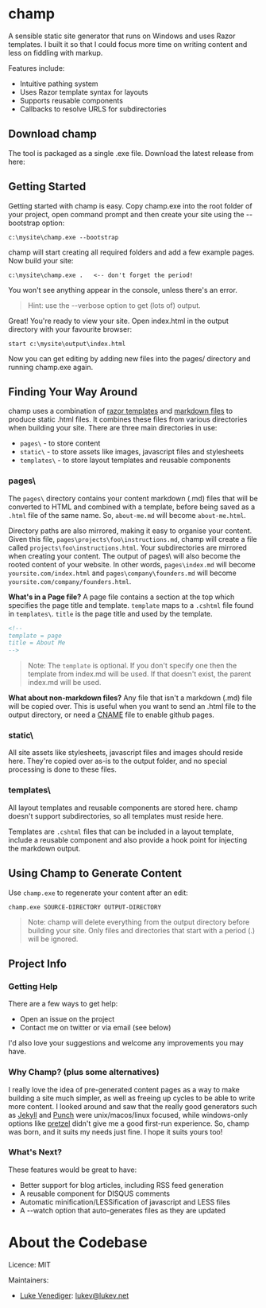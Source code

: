 # champ
A sensible static site generator that runs on Windows and uses Razor templates. I built it so that I could focus more time on writing content and less on fiddling with markup.

Features include:
* Intuitive pathing system
* Uses Razor template syntax for layouts
* Supports reusable components
* Callbacks to resolve URLS for subdirectories

## Download champ
The tool is packaged as a single .exe file. Download the latest release from here: 

## Getting Started
Getting started with champ is easy. Copy champ.exe into the root folder of your project, open command prompt 
and then create your site using the --bootstrap option:

```
c:\mysite\champ.exe --bootstrap
```

champ will start creating all required folders and add a few example pages. Now build your site:

```
c:\mysite\champ.exe .   <-- don't forget the period!
```

You won't see anything appear in the console, unless there's an error.

> Hint: use the --verbose option to get (lots of) output.

Great! You're ready to view your site. Open index.html in the output directory with your favourite browser:

```
start c:\mysite\output\index.html
```

Now you can get editing by adding new files into the pages/ directory and running champ.exe again.

## Finding Your Way Around
champ uses a combination of [razor templates](http://weblogs.asp.net/scottgu/archive/2010/07/02/introducing-razor.aspx) and [markdown files](http://daringfireball.net/projects/markdown/syntax) 
to produce static .html files. It combines these files from various directories when building your site. There are three main directories in use:

* `pages\` - to store content 
* `static\` - to store assets like images, javascript files and stylesheets
* `templates\` - to store layout templates and reusable components

### pages\
The `pages\` directory contains your content markdown (.md) files that will be converted to HTML and combined with a template, 
before being saved as a `.html` file of the same name. So, `about-me.md` will become `about-me.html`.

Directory paths are also mirrored, making it easy to organise your content. Given this file, `pages\projects\foo\instructions.md`, 
champ will create a file called `projects\foo\instructions.html`. Your subdirectories are mirrored when creating your content.
The output of pages\ will also become the rooted content of your website. In other words, `pages\index.md` will become `yoursite.com/index.html`
and `pages\company\founders.md` will become `yoursite.com/company/founders.html`.

**What's in a Page file?**
A page file contains a section at the top which specifies the page title and template. `template` maps to a `.cshtml` file found in `templates\`. 
`title` is the page title and used by the template.

```html
<!--
template = page
title = About Me
-->
```

> Note: The `template` is optional. If you don't specify one then the template from index.md will be used. 
If that doesn't exist, the parent index.md will be used.

**What about non-markdown files?**
Any file that isn't a markdown (.md) file will be copied over. This is useful when you want to send an .html file to the output directory, or need a [CNAME](https://help.github.com/articles/setting-up-a-custom-domain-with-pages#setting-the-domain-in-your-repo) file to enable github pages.

### static\
All site assets like stylesheets, javascript files and images should reside here. They're copied over as-is to the output folder, and no special processing is done to these files.

### templates\
All layout templates and reusable components are stored here. champ doesn't support subdirectories, so all templates must reside here. 

Templates are `.cshtml` files that can be included in a layout template, include a reusable component and also provide a hook point for injecting the markdown output.

## Using Champ to Generate Content
Use `champ.exe` to regenerate your content after an edit:

```
champ.exe SOURCE-DIRECTORY OUTPUT-DIRECTORY
```

> Note: champ will delete everything from the output directory before building your site. Only files and directories
that start with a period (.) will be ignored.

## Project Info

### Getting Help
There are a few ways to get help:
* Open an issue on the project
* Contact me on twitter or via email (see below)

I'd also love your suggestions and welcome any improvements you may have.

### Why Champ? (plus some alternatives)
I really love the idea of pre-generated content pages as a way to make building a site much simpler, as well as freeing up cycles
to be able to write more content. I looked around and saw that the really good generators such as [Jekyll](http://github.com/mojombo/jekyll) 
and [Punch](http://laktek.github.com/punch) were unix/macos/linux focused, while windows-only options like [pretzel](https://github.com/Code52/pretzel) 
didn't give me a good first-run experience. So, champ was born, and it suits my needs just fine. I hope it suits yours too!

### What's Next?
These features would be great to have:
* Better support for blog articles, including RSS feed generation
* A reusable component for DISQUS comments
* Automatic minification/LESSification of javascript and LESS files
* A --watch option that auto-generates files as they are updated

# About the Codebase
Licence: MIT

Maintainers:
* [Luke Venediger](http://lukevenediger.github.io/): [lukev@lukev.net](mailto:lukev@lukev.net)